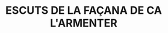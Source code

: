 ---
layout: test
title:  "ESCUTS DE LA FAÇANA DE CA L'ARMENTER"
coordinates:
  - group1:
        - [1.461513743964124, 42.356865512319537]
        - [1.461497493833004, 42.35697192383639]
        - [1.461679768339293, 42.356973774358607]
        - [1.461677911663783, 42.35695111298822]
        - [1.461530760775033, 42.356949882787518]
        - [1.461543451486314, 42.356865911025317]
        - [1.461513743964124, 42.356865512319537]
---